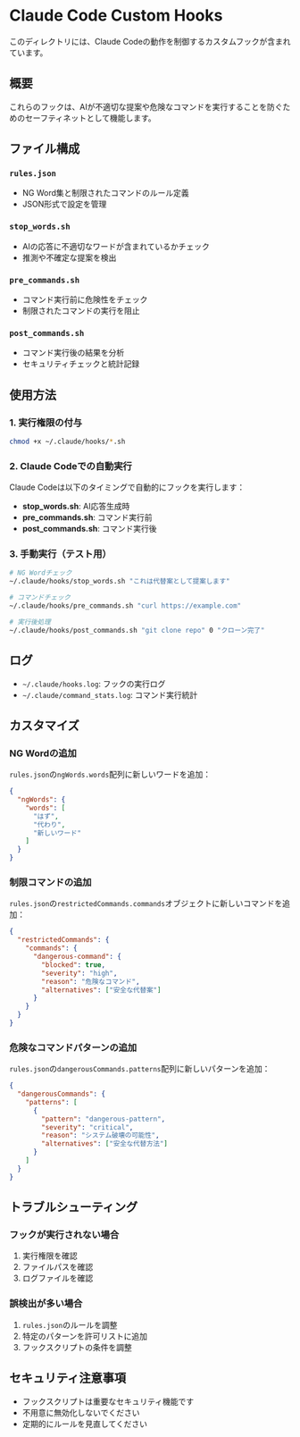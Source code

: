 # Claude Code Custom Hooks

このディレクトリには、Claude Codeの動作を制御するカスタムフックが含まれています。

## 概要

これらのフックは、AIが不適切な提案や危険なコマンドを実行することを防ぐためのセーフティネットとして機能します。

## ファイル構成

### `rules.json`

- NG Word集と制限されたコマンドのルール定義
- JSON形式で設定を管理

### `stop_words.sh`

- AIの応答に不適切なワードが含まれているかチェック
- 推測や不確定な提案を検出

### `pre_commands.sh`

- コマンド実行前に危険性をチェック
- 制限されたコマンドの実行を阻止

### `post_commands.sh`

- コマンド実行後の結果を分析
- セキュリティチェックと統計記録

## 使用方法

### 1. 実行権限の付与

```bash
chmod +x ~/.claude/hooks/*.sh
```

### 2. Claude Codeでの自動実行

Claude Codeは以下のタイミングで自動的にフックを実行します：

- **stop_words.sh**: AI応答生成時
- **pre_commands.sh**: コマンド実行前
- **post_commands.sh**: コマンド実行後

### 3. 手動実行（テスト用）

```bash
# NG Wordチェック
~/.claude/hooks/stop_words.sh "これは代替案として提案します"

# コマンドチェック
~/.claude/hooks/pre_commands.sh "curl https://example.com"

# 実行後処理
~/.claude/hooks/post_commands.sh "git clone repo" 0 "クローン完了"
```

## ログ

- `~/.claude/hooks.log`: フックの実行ログ
- `~/.claude/command_stats.log`: コマンド実行統計

## カスタマイズ

### NG Wordの追加

`rules.json`の`ngWords.words`配列に新しいワードを追加：

```json
{
  "ngWords": {
    "words": [
      "はず",
      "代わり",
      "新しいワード"
    ]
  }
}
```

### 制限コマンドの追加

`rules.json`の`restrictedCommands.commands`オブジェクトに新しいコマンドを追加：

```json
{
  "restrictedCommands": {
    "commands": {
      "dangerous-command": {
        "blocked": true,
        "severity": "high",
        "reason": "危険なコマンド",
        "alternatives": ["安全な代替案"]
      }
    }
  }
}
```

### 危険なコマンドパターンの追加

`rules.json`の`dangerousCommands.patterns`配列に新しいパターンを追加：

```json
{
  "dangerousCommands": {
    "patterns": [
      {
        "pattern": "dangerous-pattern",
        "severity": "critical",
        "reason": "システム破壊の可能性",
        "alternatives": ["安全な代替方法"]
      }
    ]
  }
}
```

## トラブルシューティング

### フックが実行されない場合

1. 実行権限を確認
2. ファイルパスを確認
3. ログファイルを確認

### 誤検出が多い場合

1. `rules.json`のルールを調整
2. 特定のパターンを許可リストに追加
3. フックスクリプトの条件を調整

## セキュリティ注意事項

- フックスクリプトは重要なセキュリティ機能です
- 不用意に無効化しないでください
- 定期的にルールを見直してください
